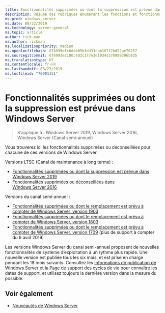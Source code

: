 ```yaml
---
title: Fonctionnalités supprimées ou dont la suppression est prévue dans Windows Server
description: Résumé des rubriques énumérant les fonctions et fonctionnalités de Windows Server qui ont été supprimées du produit ou dont la suppression est envisagée dans les prochaines versions. Ce produit s’adresse aux professionnels de l’informatique qui mettent à jour des systèmes d’exploitation dans un environnement commercial.
ms.prod: windows-server
ms.date: 08/22/2019
ms.technology: server-general
ms.topic: article
author: rick-man
ms.author: rickman
ms.localizationpriority: medium
ms.openlocfilehash: 874099efc6dde05b3dd33cbb107f2bd22ae76257
ms.sourcegitcommit: 6f8993e2180c4d3c177e3e1934d378959396b935
ms.translationtype: HT
ms.contentlocale: fr-FR
ms.lasthandoff: 08/23/2019
ms.locfileid: "70001351"
---
```

# <a name="features-removed-or-planned-for-replacement-in-windows-server"></a>Fonctionnalités supprimées ou dont la suppression est prévue dans Windows Server

> S’applique à : Windows Server 2019, Windows Server 2016, Windows Server (Canal semi-annuel)

Vous trouverez ici les fonctionnalités supprimées ou déconseillées pour chacune de ces versions de Windows Server.  

Versions LTSC (Canal de maintenance à long terme) :

- [Fonctionnalités supprimées ou dont la suppression est prévue dans Windows Server 2019](removed-features-19.md)
- [Fonctionnalités supprimées ou déconseillées dans Windows Server 2016](../get-started/Deprecated-Features.md)

Versions du canal semi-annuel :

- [Fonctionnalités supprimées ou dont le remplacement est prévu à compter de Windows Server, version 1903](removed-features-1903.md)
- [Fonctionnalités supprimées ou dont le remplacement est prévu à compter de Windows Server, version 1803](../get-started/windows-server-1803-removed-features.md)
- [Fonctionnalités supprimées ou dont le remplacement est prévu à compter de Windows Server, version 1709](../get-started/Removed-Features-1709.md) (plus de support à compter du 9 avril 2019)

Les versions Windows Server du canal semi-annuel proposent de nouvelles fonctionnalités de système d’exploitation à un rythme plus rapide. Une nouvelle version est publiée tous les six mois, et est prise en charge pendant les 18 mois suivants. Consultez les [Informations de publication de Windows Server](../get-started/windows-server-release-info.md) et la [Page de support des cycles de vie](https://support.microsoft.com/lifecycle) pour connaître les dates de support, et utilisez toujours la dernière version dans la mesure du possible.

## <a name="see-also"></a>Voir également

- [Nouveautés de Windows Server](../get-started/whats-new-in-windows-server.md)
